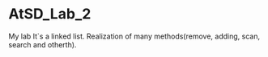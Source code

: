 # AtSD_Lab_2
My lab
It`s a linked list. Realization of many methods(remove, adding, scan, search and otherth).
